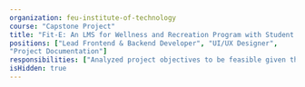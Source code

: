 ```yaml
---
organization: feu-institute-of-technology
course: "Capstone Project"
title: "Fit-E: An LMS for Wellness and Recreation Program with Student Health Tracking and Recommender"
positions: ["Lead Frontend & Backend Developer", "UI/UX Designer",
"Project Documentation"]
responsibilities: ["Analyzed project objectives to be feasible given the constrained timeframe", "Coordinated with the beneficiary in integrating sensitive information to the system", "Engineered Frontend & Backend in parallel to the UI design mockup", "Reviewed documentation in alignment with the project description and objectives"]
isHidden: true
---
```


